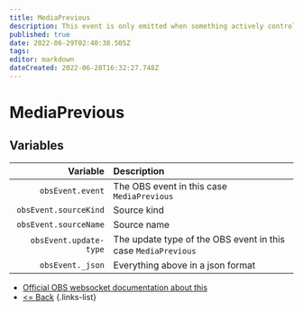 ```yaml
---
title: MediaPrevious
description: This event is only emitted when something actively controls the media/VLC source. In other words, the source will never emit this on its own naturally.
published: true
date: 2022-06-29T02:40:38.505Z
tags:
editor: markdown
dateCreated: 2022-06-28T16:32:27.748Z
---
```


# MediaPrevious

## Variables

|               Variable | Description                                                   |
| ----------------------:|:------------------------------------------------------------- |
|       `obsEvent.event` | The OBS event in this case `MediaPrevious`                    |
|  `obsEvent.sourceKind` | Source kind                                                   |
|  `obsEvent.sourceName` | Source name                                                   |
| `obsEvent.update-type` | The update type of the OBS event in this case `MediaPrevious` |
|       `obsEvent._json` | Everything above in a json format                             |

* [Official OBS websocket documentation about this](https://github.com/obsproject/obs-websocket/blob/4.x-current/docs/generated/protocol.md#mediaprevious)
* [<= Back](/en/Integrations/OBS/Events)
{.links-list}